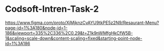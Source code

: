 # Codsoft-Intren-Task-2

https://www.figma.com/proto/XjMjknzCvAYU9tkPE5z2N9/Resaurant-Menu?page-id=1%3A180&node-id=1-186&viewport=335%2C336%2C0.29&t=Z1k9nWMfgHkCfW5B-1&scaling=scale-down&content-scaling=fixed&starting-point-node-id=1%3A186

